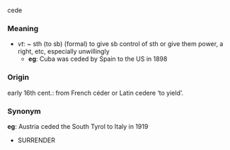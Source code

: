 cede
### Meaning
+ _vt_: ~ sth (to sb) (formal) to give sb control of sth or give them power, a right, etc, especially unwillingly
	+ __eg__: Cuba was ceded by Spain to the US in 1898

### Origin

early 16th cent.: from French céder or Latin cedere ‘to yield’.

### Synonym

__eg__: Austria ceded the South Tyrol to Italy in 1919

+ SURRENDER


